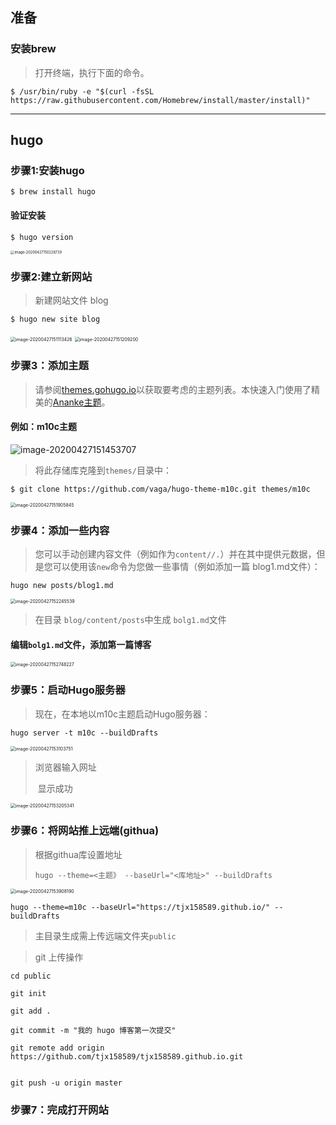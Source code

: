 ## 准备

### 安装brew

> 打开终端，执行下面的命令。

```
$ /usr/bin/ruby -e "$(curl -fsSL https://raw.githubusercontent.com/Homebrew/install/master/install)"
```



---



## hugo

### 步骤1:安装hugo

```
$ brew install hugo
```

#### 验证安装

```
$ hugo version
```

<img src="https://tva1.sinaimg.cn/large/007S8ZIlgy1ge8c5tw9gqj30vo0kajsf.jpg" alt="image-20200427150228739" style="zoom: 40%;" />



### 步骤2:建立新网站

> 新建网站文件 blog

```
$ hugo new site blog
```

<img src="https://tva1.sinaimg.cn/large/007S8ZIlgy1ge8cev22wuj30vo0kaqbf.jpg" alt="image-20200427151113426" style="zoom:50%;" />

<img src="https://tva1.sinaimg.cn/large/007S8ZIlgy1ge8cfsraevj30me046aby.jpg" alt="image-20200427151209200" style="zoom:50%;" />



### 步骤3：添加主题[ ](https://gohugo.io/getting-started/quick-start/#step-3-add-a-theme)

> 请参阅[themes.gohugo.io](https://themes.gohugo.io/)以获取要考虑的主题列表。本快速入门使用了精美的[Ananke主题](https://themes.gohugo.io/gohugo-theme-ananke/)。

#### 例如：m10c主题

![image-20200427151453707](https://tva1.sinaimg.cn/large/007S8ZIlgy1ge8cinn96bj31gb0u0qh8.jpg)

> 将此存储库克隆到`themes/`目录中：

```
$ git clone https://github.com/vaga/hugo-theme-m10c.git themes/m10c
```

<img src="https://tva1.sinaimg.cn/large/007S8ZIlgy1ge8cn17ahtj30vo0ka0z2.jpg" alt="image-20200427151905845" style="zoom:50%;" />



### 步骤4：添加一些内容

>  您可以手动创建内容文件（例如作为`content//.`）并在其中提供元数据，但是您可以使用该`new`命令为您做一些事情（例如添加一篇 blog1.md文件）：

```
hugo new posts/blog1.md
```

<img src="https://tva1.sinaimg.cn/large/007S8ZIlgy1ge8cqtu3l0j30vo0kawlt.jpg" alt="image-20200427152245539" style="zoom:50%;" />

> 在目录 `blog/content/posts`中生成 `bolg1.md`文件

#### 编辑`bolg1.md`文件，添加第一篇博客

<img src="https://tva1.sinaimg.cn/large/007S8ZIlgy1ge8cw3l7ofj30u00xjgse.jpg" alt="image-20200427152748227" style="zoom:50%;" />



### 步骤5：启动Hugo服务器

>  现在，在本地以m10c主题启动Hugo服务器：

```
hugo server -t m10c --buildDrafts
```

<img src="https://tva1.sinaimg.cn/large/007S8ZIlgy1ge8czgrpoqj30vo0ka7cv.jpg" alt="image-20200427153103751" style="zoom:50%;" />

> 浏览器输入网址
>
> ​      显示成功

<img src="https://tva1.sinaimg.cn/large/007S8ZIlgy1ge8d0l5anaj31gb0u0wn3.jpg" alt="image-20200427153205341" style="zoom:50%;" />

### 步骤6：将网站推上远端(githua)

> 根据githua库设置地址
>
> `hugo --theme=<主题》 --baseUrl="<库地址>" --buildDrafts`

<img src="https://tva1.sinaimg.cn/large/007S8ZIlgy1ge8d7vu6vvj31gb0u07p0.jpg" alt="image-20200427153908190" style="zoom:50%;" />

```
hugo --theme=m10c --baseUrl="https://tjx158589.github.io/" --buildDrafts
```



> 主目录生成需上传远端文件夹`public`

> git 上传操作

```
cd public

git init

git add .

git commit -m "我的 hugo 博客第一次提交"

git remote add origin https://github.com/tjx158589/tjx158589.github.io.git


git push -u origin master
```

### 步骤7：完成打开网站

